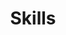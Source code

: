 ---
# An instance of the Featurette widget.
# Documentation: https://wowchemy.com/docs/page-builder/
widget: featurette

# This file represents a page section.
headless: true

# Order that this section appears on the page.
weight: 50

title: Skills
subtitle:

content:
  # Automatically link email and phone or display as text?
  autolink: true
# Showcase personal skills or business features.
# - Add/remove as many `feature` blocks below as you like.
# - For available icons, see: https://wowchemy.com/docs/page-builder/#icons
feature:
  - icon: R_SPSS_SAS
    icon_pack: custom
    name: Statistical Software
    subcategories:
      - icon: r-project
        icon_pack: fab
      - icon: stata
        icon_pack: custom
      - icon: sas
        icon_pack: custom

  - description: Kobo toolbox | SurveyCTO | REDCap 
    icon: causal
    icon_pack: custom
    name: Data collection app

  - description: Project Management | Surveys | budget 
    icon: project
    icon_pack: custom
    name: Project Management

  - description: Causal inference | Impact Evaluation
    icon: causal
    icon_pack: custom
    name: Impact Evaluation

  - description: Power BI | R markdown (flexdashboard) | Shine app
    icon: dashboard
    icon_pack: custom
    name: Dashboard

  - description: Study design | Sampling technique | Statistical modelling
    icon: sampling
    icon_pack: custom
    name: Study design

# Uncomment to use emoji icons.
#- icon: ":smile:"
#  icon_pack: "emoji"
#  name: "Emojiness"
#  description: "100%"

# Uncomment to use custom SVG icons.
# Place your custom SVG icon in `assets/media/icons/`.
# Reference the SVG icon name (without `.svg` extension) in the `icon` field.
# For example, reference `assets/media/icons/xyz.svg` as `icon: 'xyz'`
#- icon: "stata"
 # icon_pack: "custom"
  #name: "Surfing"
  #description: "90%"

---